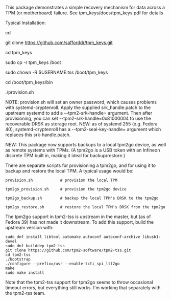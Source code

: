 This package demonstrates a simple recovery mechanism for data across a 
TPM (or motherboard) failure. See tpm_keys/docs/tpm_keys.pdf for details

Typical Installation:

cd

git clone https://github.com/safforddr/tpm_keys.git

cd tpm_keys

sudo cp -r tpm_keys /boot

sudo chown -R $USERNAME:tss /boot/tpm_keys

cd /boot/tpm_keys/bin

./provision.sh

NOTE: provision.sh will set an owner password, which causes problems
with systemd-cryptenroll. Apply the supplied srk_handle.patch to
the upstream systemd to add a --tpm2-srk-handle= argument. Then
after provisioning, you can set --tpm2-srk-handle=0x81000004 to
use the recoverable DRSK as storage root. NEW: as of systemd 255
(e.g. Fedora 40), systemd-cryptenroll has a --tpm2-seal-key-handle=
argument which replaces this srk-handle.patch.

NEW: This package now supports backups to a local tpm2go device,
as well as remote systems with TPMs. (A tpm2go is a USB token with
an Infineon discrete TPM built in, making it ideal for backup/restore.)

There are separate scripts for provisioning a tpm2go, and for using it 
to backup and restore the local TPM. A typical usage would be:

    provision.sh            # provision the local TPM
    
    tpm2go_provision.sh     # provision the tpm2go device

    tpm2go_backup.sh        # backup the local TPM's DRSK to the tpm2go
    
    tpm2go_restore.sh       # restore the local TPM's DRSK from the tpm2go
    
The tpm2go support in tpm2-tss is upstream in the master, but (as of Fedora 39)
has not made it downstream. To add this support, build the upstream version with:

    sudo dnf install libtool automake autoconf autoconf-archive libusb1-devel
    sudo dnf builddep tpm2-tss
    git clone https://github.com/tpm2-software/tpm2-tss.git
    cd tpm2-tss
    ./bootstrap
    ./configure --prefix=/usr --enable-tcti_spi_ltt2go
    make
    sudo make install

Note that the tpm2-tss support for tpm2go seems to throw occasional timeout errors, 
but everything still works. I'm working that separately with the tpm2-tss team.

